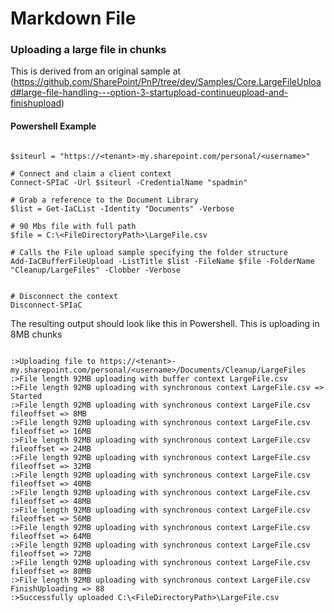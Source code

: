 ﻿# Markdown File



### Uploading a large file in chunks
This is derived from an original sample at (https://github.com/SharePoint/PnP/tree/dev/Samples/Core.LargeFileUpload#large-file-handling---option-3-startupload-continueupload-and-finishupload)

#### Powershell Example


```posh

$siteurl = "https://<tenant>-my.sharepoint.com/personal/<username>"

# Connect and claim a client context
Connect-SPIaC -Url $siteurl -CredentialName "spadmin"

# Grab a reference to the Document Library
$list = Get-IaCList -Identity "Documents" -Verbose

# 90 Mbs file with full path
$file = C:\<FileDirectoryPath>\LargeFile.csv

# Calls the File upload sample specifying the folder structure
Add-IaCBufferFileUpload -ListTitle $list -FileName $file -FolderName "Cleanup/LargeFiles" -Clobber -Verbose


# Disconnect the context
Disconnect-SPIaC

```

The resulting output should look like this in Powershell.  This is uploading in 8MB chunks

```text

:>Uploading file to https://<tenant>-my.sharepoint.com/personal/<username>/Documents/Cleanup/LargeFiles
:>File length 92MB uploading with buffer context LargeFile.csv
:>File length 92MB uploading with synchronous context LargeFile.csv => Started
:>File length 92MB uploading with synchronous context LargeFile.csv fileoffset => 8MB
:>File length 92MB uploading with synchronous context LargeFile.csv fileoffset => 16MB
:>File length 92MB uploading with synchronous context LargeFile.csv fileoffset => 24MB
:>File length 92MB uploading with synchronous context LargeFile.csv fileoffset => 32MB
:>File length 92MB uploading with synchronous context LargeFile.csv fileoffset => 40MB
:>File length 92MB uploading with synchronous context LargeFile.csv fileoffset => 48MB
:>File length 92MB uploading with synchronous context LargeFile.csv fileoffset => 56MB
:>File length 92MB uploading with synchronous context LargeFile.csv fileoffset => 64MB
:>File length 92MB uploading with synchronous context LargeFile.csv fileoffset => 72MB
:>File length 92MB uploading with synchronous context LargeFile.csv fileoffset => 80MB
:>File length 92MB uploading with synchronous context LargeFile.csv FinishUploading => 88
:>Successfully uploaded C:\<FileDirectoryPath>\LargeFile.csv

```